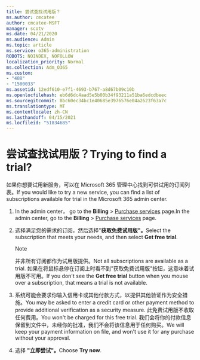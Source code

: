 ```yaml
---
title: 尝试查找试用版？
ms.author: cmcatee
author: cmcatee-MSFT
manager: scotv
ms.date: 04/21/2020
ms.audience: Admin
ms.topic: article
ms.service: o365-administration
ROBOTS: NOINDEX, NOFOLLOW
localization_priority: Normal
ms.collection: Adm_O365
ms.custom:
- "488"
- "1500033"
ms.assetid: 12edf610-e7f1-4693-b767-a8d67b09c10b
ms.openlocfilehash: eb6d6dc4aad5e5b00b34f93211a51ba6edcdbeec
ms.sourcegitcommit: 8bc60ec34bc1e40685e3976576e04a2623f63a7c
ms.translationtype: MT
ms.contentlocale: zh-CN
ms.lasthandoff: 04/15/2021
ms.locfileid: "51834685"
---
```

# <a name="trying-to-find-a-trial"></a><span data-ttu-id="37790-102">尝试查找试用版？</span><span class="sxs-lookup"><span data-stu-id="37790-102">Trying to find a trial?</span></span>

<span data-ttu-id="37790-103">如果你想要试用新服务，可以在 Microsoft 365 管理中心找到可供试用的订阅列表。</span><span class="sxs-lookup"><span data-stu-id="37790-103">If you would like to try a new service, you can find a list of subscriptions available for trial in the Microsoft 365 admin center.</span></span>
  
1. <span data-ttu-id="37790-104">In the admin center， go to the **Billing** \> [Purchase services](https://go.microsoft.com/fwlink/p/?linkid=868433) page.</span><span class="sxs-lookup"><span data-stu-id="37790-104">In the admin center, go to the **Billing** \> [Purchase services](https://go.microsoft.com/fwlink/p/?linkid=868433) page.</span></span>

2. <span data-ttu-id="37790-105">选择满足您的需求的订阅，然后选择"**获取免费试用版"。**</span><span class="sxs-lookup"><span data-stu-id="37790-105">Select the subscription that meets your needs, and then select  **Get free trial**.</span></span>

    > [!NOTE]
    > <span data-ttu-id="37790-106">并非所有订阅都作为试用版提供。</span><span class="sxs-lookup"><span data-stu-id="37790-106">Not all subscriptions are available as a trial.</span></span> <span data-ttu-id="37790-107">如果在将鼠标悬停在订阅上时看不到"获取免费试用版"按钮，这意味着试用版不可用。</span><span class="sxs-lookup"><span data-stu-id="37790-107">If you don't see the **Get free trial** button when you mouse over a subscription, that means a trial is not available.</span></span>
  
3. <span data-ttu-id="37790-108">系统可能会要求你输入信用卡或其他付款方式，以提供其他验证作为安全措施。</span><span class="sxs-lookup"><span data-stu-id="37790-108">You may be asked to enter a credit card or other payment method to provide additional verification as a security measure.</span></span> <span data-ttu-id="37790-109">此免费试用版不收取任何费用。</span><span class="sxs-lookup"><span data-stu-id="37790-109">You won't be charged for this free trial.</span></span> <span data-ttu-id="37790-110">我们会将你的付款信息保留到文件中，未经你的批准，我们不会将该信息用于任何购买。</span><span class="sxs-lookup"><span data-stu-id="37790-110">We will keep your payment information on file, and won't use it for any purchase without your approval.</span></span>

4. <span data-ttu-id="37790-111">选择 **"立即尝试"。**</span><span class="sxs-lookup"><span data-stu-id="37790-111">Choose **Try now**.</span></span>
